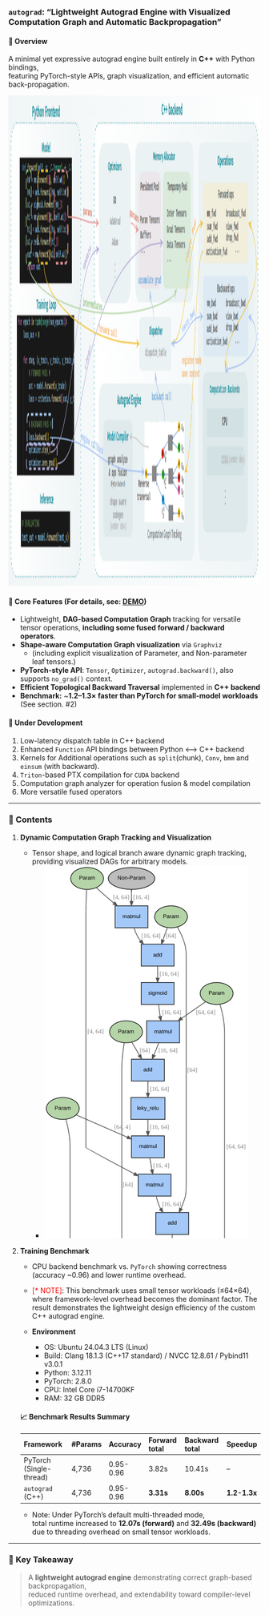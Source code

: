 ### `autograd`: “Lightweight Autograd Engine with Visualized Computation Graph and Automatic Backpropagation”

#### 🔹 Overview
A minimal yet expressive autograd engine built entirely in **C++** with Python bindings,  
featuring PyTorch-style APIs, graph visualization, and efficient automatic back-propagation.

<img width="2143" height="979" alt="autograd_overview" src="assets/overview.png" />

#### 🔹 Core Features (For details, see: [DEMO](https://github.com/hkyoon94/autograd-from-scratch/blob/main/demo.ipynb))
- Lightweight, **DAG-based Computation Graph** tracking for versatile tensor operations, **including some fused forward / backward operators**.
- **Shape-aware Computation Graph visualization** via `Graphviz`
  - (including explicit visualization of Parameter, and Non-parameter leaf tensors.)
- **PyTorch-style API**: `Tensor`, `Optimizer`, `autograd.backward()`, also supports `no_grad()` context.
- **Efficient Topological Backward Traversal** implemented in **C++ backend**
- **Benchmark:** ~**1.2–1.3× faster than PyTorch for small-model workloads** (See section. #2)


#### 🔹 Under Development
1. Low-latency dispatch table in C++ backend
2. Enhanced `Function` API bindings between Python <--> C++ backend
3. Kernels for Additional operations such as `split`(chunk), `Conv`, `bmm` and `einsum` (with backward).
4. `Triton`-based PTX compilation for `CUDA` backend
5. Computation graph analyzer for operation fusion & model compilation
6. More versatile fused operators

---

### 🧩 Contents
1. **Dynamic Computation Graph Tracking and Visualization**  
   - Tensor shape, and logical branch aware dynamic graph tracking, providing visualized DAGs for arbitrary models.
     - <img src="assets/graph_track_preview.png" />
2. **Training Benchmark**  
   - CPU backend benchmark vs. `PyTorch` showing correctness (accuracy ~0.96) and lower runtime overhead.
   - <span style="color: red;">[* NOTE]</span>: This benchmark uses small tensor workloads (≤64×64), where framework-level overhead becomes the dominant factor. The result demonstrates the lightweight design efficiency of the custom C++ autograd engine.

   - **Environment**
      - OS: Ubuntu 24.04.3 LTS (Linux)
      - Build: Clang 18.1.3 (C++17 standard) / NVCC 12.8.61 / Pybind11 v3.0.1
      - Python: 3.12.11
      - PyTorch: 2.8.0
      - CPU: Intel Core i7-14700KF
      - RAM: 32 GB DDR5

   #### 📈 Benchmark Results Summary
   | Framework | #Params | Accuracy | Forward total | Backward total | Speedup |
   |--------|----------|-----------|-----------|------------|------------|
   | PyTorch (Single-thread) | 4,736 | 0.95-0.96 | 3.82s | 10.41s | – |
   | `autograd` (C++) | 4,736 | 0.95-0.96 | **3.31s** | **8.00s** | **1.2-1.3x** |

   - Note: Under PyTorch’s default multi-threaded mode, \
   total runtime increased to **12.07s (forward)** and **32.49s (backward)** due to threading overhead on small tensor workloads.

---

### 🧠 Key Takeaway
> A **lightweight autograd engine** demonstrating correct graph-based backpropagation,  
> reduced runtime overhead, and extendability toward compiler-level optimizations.
